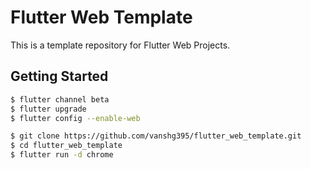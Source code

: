 # Flutter Web Template

This is a template repository for Flutter Web Projects.

## Getting Started

```bash
$ flutter channel beta
$ flutter upgrade
$ flutter config --enable-web

$ git clone https://github.com/vanshg395/flutter_web_template.git
$ cd flutter_web_template
$ flutter run -d chrome
```
